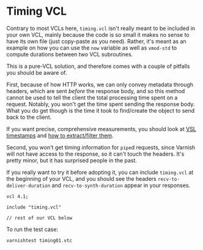 # Timing VCL

Contrary to most VCLs here, `timing.vcl` isn't really meant to be included in
your own VCL, mainly because the code is so small it makes no sense to have its 
own file (just copy-paste as you need). Rather, it's meant
as an example on how you can use the `now` variable as well as `vmod-std` to
compute durations between two VCL subroutines.

This is a pure-VCL solution, and therefore comes with a couple of pitfalls you
should be aware of.

First, because of how HTTP works, we can only convey metadata through headers,
which are sent *before* the response body, and so this method cannot be used to
tell the client the total processing time spent on a request. Notably, you
won't get the time spent sending the response body. What you do get though is
the time it took to find/create the object to send back to the client.

If you want precise, comprehensive measurements, you should look at
[VSL timestamps](https://varnish-cache.org/docs/trunk/reference/vsl.html#timestamps)
and [how to extract/filter them](https://docs.varnish-software.com/tutorials/vsl-query/).

Second, you won't get timing information for `pipe`d requests, since Varnish
will not have access to the response, so it can't touch the headers. It's
pretty minor, but it has surprised people in the past.

If you really want to try it before adopting it, you can include `timing.vcl`
at the beginning of your VCL, and you should see the headers
`recv-to-deliver-duration` and `recv-to-synth-duration` appear in your
responses.

``` vcl
vcl 4.1;

include "timing.vcl"

// rest of our VCL below
```

To run the test case:

``` bash
varnishtest timing01.vtc
```
